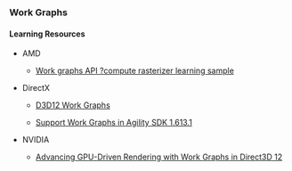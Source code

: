 ### Work Graphs

#### Learning Resources

* AMD
  
  * [Work graphs API ?compute rasterizer learning sample](https://gpuopen.com/learn/work_graphs_learning_sample/)
  
* DirectX
  
  * [D3D12 Work Graphs](https://devblogs.microsoft.com/directx/d3d12-work-graphs/)

  * [Support Work Graphs in Agility SDK 1.613.1](https://devblogs.microsoft.com/directx/agility-sdk-1-613-0/)

* NVIDIA
  
  * [Advancing GPU-Driven Rendering with Work Graphs in Direct3D 12](https://developer.nvidia.com/blog/advancing-gpu-driven-rendering-with-work-graphs-in-direct3d-12/)